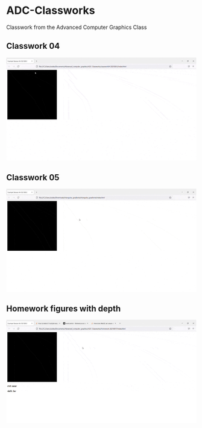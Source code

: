 # ADC-Classworks
Classwork from the Advanced Computer Graphics Class
## Classwork 04
![example](https://github.com/sodes-proxy/ADC-Classworks/blob/main/demos/Example%20Session%2004%2020210812%20-%20Mozilla%20Firefox%202021-08-14%2020-46-12.gif)
## Classwork 05
![example](https://github.com/sodes-proxy/ADC-Classworks/blob/main/demos/Example%20Session%2004%2020210817%20-%20Mozilla%20Firefox%202021-08-17%2019-20-06.gif)
## Homework figures with depth
![example](https://github.com/sodes-proxy/ADC-Classworks/blob/main/demos/Example%20Homework%2004%2020210817%20-%20Mozilla%20Firefox%202021-08-18%2022-31-58.gif)
